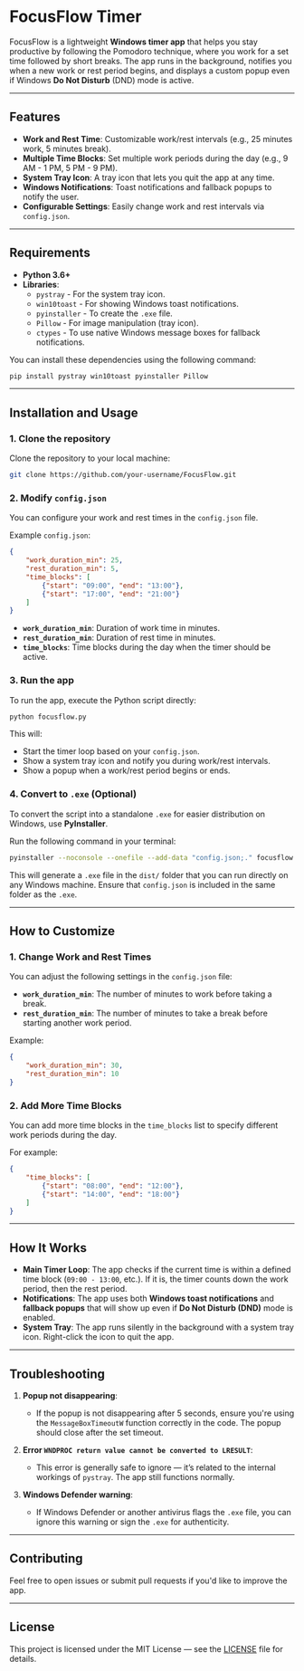 
# FocusFlow Timer

FocusFlow is a lightweight **Windows timer app** that helps you stay productive by following the Pomodoro technique, where you work for a set time followed by short breaks. The app runs in the background, notifies you when a new work or rest period begins, and displays a custom popup even if Windows **Do Not Disturb** (DND) mode is active.

---

## Features

- **Work and Rest Time**: Customizable work/rest intervals (e.g., 25 minutes work, 5 minutes break).
- **Multiple Time Blocks**: Set multiple work periods during the day (e.g., 9 AM - 1 PM, 5 PM - 9 PM).
- **System Tray Icon**: A tray icon that lets you quit the app at any time.
- **Windows Notifications**: Toast notifications and fallback popups to notify the user.
- **Configurable Settings**: Easily change work and rest intervals via `config.json`.

---

## Requirements

- **Python 3.6+**
- **Libraries**:
  - `pystray` - For the system tray icon.
  - `win10toast` - For showing Windows toast notifications.
  - `pyinstaller` - To create the `.exe` file.
  - `Pillow` - For image manipulation (tray icon).
  - `ctypes` - To use native Windows message boxes for fallback notifications.
  
You can install these dependencies using the following command:

```bash
pip install pystray win10toast pyinstaller Pillow
```

---

## Installation and Usage

### 1. Clone the repository

Clone the repository to your local machine:

```bash
git clone https://github.com/your-username/FocusFlow.git
```

### 2. Modify `config.json`

You can configure your work and rest times in the `config.json` file.

Example `config.json`:

```json
{
    "work_duration_min": 25,
    "rest_duration_min": 5,
    "time_blocks": [
        {"start": "09:00", "end": "13:00"},
        {"start": "17:00", "end": "21:00"}
    ]
}
```

- **`work_duration_min`**: Duration of work time in minutes.
- **`rest_duration_min`**: Duration of rest time in minutes.
- **`time_blocks`**: Time blocks during the day when the timer should be active.

### 3. Run the app

To run the app, execute the Python script directly:

```bash
python focusflow.py
```

This will:
- Start the timer loop based on your `config.json`.
- Show a system tray icon and notify you during work/rest intervals.
- Show a popup when a work/rest period begins or ends.

### 4. Convert to `.exe` (Optional)

To convert the script into a standalone `.exe` for easier distribution on Windows, use **PyInstaller**.

Run the following command in your terminal:

```bash
pyinstaller --noconsole --onefile --add-data "config.json;." focusflow.py
```

This will generate a `.exe` file in the `dist/` folder that you can run directly on any Windows machine. Ensure that `config.json` is included in the same folder as the `.exe`.

---

## How to Customize

### 1. Change Work and Rest Times

You can adjust the following settings in the `config.json` file:
- **`work_duration_min`**: The number of minutes to work before taking a break.
- **`rest_duration_min`**: The number of minutes to take a break before starting another work period.

Example:

```json
{
    "work_duration_min": 30,
    "rest_duration_min": 10
}
```

### 2. Add More Time Blocks

You can add more time blocks in the `time_blocks` list to specify different work periods during the day. 

For example:

```json
{
    "time_blocks": [
        {"start": "08:00", "end": "12:00"},
        {"start": "14:00", "end": "18:00"}
    ]
}
```

---

## How It Works

- **Main Timer Loop**: The app checks if the current time is within a defined time block (`09:00 - 13:00`, etc.). If it is, the timer counts down the work period, then the rest period.
- **Notifications**: The app uses both **Windows toast notifications** and **fallback popups** that will show up even if **Do Not Disturb (DND)** mode is enabled.
- **System Tray**: The app runs silently in the background with a system tray icon. Right-click the icon to quit the app.

---

## Troubleshooting

1. **Popup not disappearing**: 
   - If the popup is not disappearing after 5 seconds, ensure you're using the `MessageBoxTimeoutW` function correctly in the code. The popup should close after the set timeout.

2. **Error `WNDPROC return value cannot be converted to LRESULT`**:
   - This error is generally safe to ignore — it’s related to the internal workings of `pystray`. The app still functions normally.

3. **Windows Defender warning**:
   - If Windows Defender or another antivirus flags the `.exe` file, you can ignore this warning or sign the `.exe` for authenticity.

---

## Contributing

Feel free to open issues or submit pull requests if you'd like to improve the app.

---

## License

This project is licensed under the MIT License — see the [LICENSE](LICENSE) file for details.
